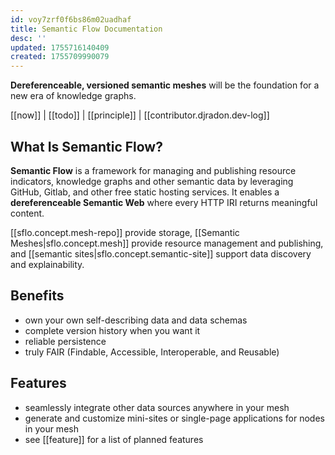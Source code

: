 ```yaml
---
id: voy7zrf0f6bs86m02uadhaf
title: Semantic Flow Documentation
desc: ''
updated: 1755716140409
created: 1755709990079
---
```


**Dereferenceable, versioned semantic meshes** will be the foundation for a new era of knowledge graphs.

[[now]] | [[todo]] | [[principle]] | [[contributor.djradon.dev-log]]

## What Is Semantic Flow?

**Semantic Flow** is a framework for managing and publishing resource indicators, knowledge graphs and other semantic data by leveraging GitHub, Gitlab, and other free static hosting services. It enables a **dereferenceable Semantic Web** where every HTTP IRI returns meaningful content.

[[sflo.concept.mesh-repo]] provide storage, [[Semantic Meshes|sflo.concept.mesh]] provide resource management and publishing, and [[semantic sites|sflo.concept.semantic-site]] support data discovery and explainability.

## Benefits

- own your own self-describing data and data schemas
- complete version history when you want it
- reliable persistence
- truly FAIR (Findable, Accessible, Interoperable, and Reusable)

## Features

- seamlessly integrate other data sources anywhere in your mesh
- generate and customize mini-sites or single-page applications for nodes in your mesh
- see [[feature]] for a list of planned features